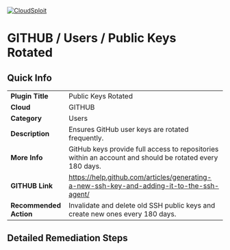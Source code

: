 [![CloudSploit](https://cloudsploit.com/img/logo-new-big-text-100.png "CloudSploit")](https://cloudsploit.com)

# GITHUB / Users / Public Keys Rotated

## Quick Info

| | |
|-|-|
| **Plugin Title** | Public Keys Rotated |
| **Cloud** | GITHUB |
| **Category** | Users |
| **Description** | Ensures GitHub user keys are rotated frequently. |
| **More Info** | GitHub keys provide full access to repositories within an account and should be rotated every 180 days. |
| **GITHUB Link** | https://help.github.com/articles/generating-a-new-ssh-key-and-adding-it-to-the-ssh-agent/ |
| **Recommended Action** | Invalidate and delete old SSH public keys and create new ones every 180 days. |

## Detailed Remediation Steps

